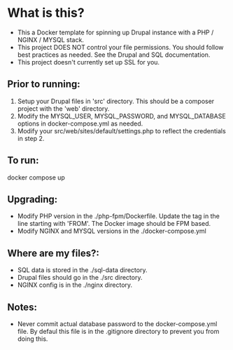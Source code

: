 # What is this?
- This a Docker template for spinning up Drupal instance with a PHP / NGINX / MYSQL stack.  
- This project DOES NOT control your file permissions. You should follow best practices as needed. See the Drupal and SQL documentation.  
- This project doesn't currently set up SSL for you.
## Prior to running:  
1. Setup your Drupal files in 'src' directory. This should be a composer project with the 'web' directory.  
2. Modify the MYSQL_USER, MYSQL_PASSWORD, and MYSQL_DATABASE options in docker-compose.yml as needed.  
3. Modify your src/web/sites/default/settings.php to reflect the credentials in step 2.
## To run:  
docker compose up  

## Upgrading:  
- Modify PHP version in the ./php-fpm/Dockerfile. Update the tag in the line starting with 'FROM'. The Docker image should be FPM based.  
- Modify NGINX and MYSQL versions in the ./docker-compose.yml

## Where are my files?: 
- SQL data is stored in the ./sql-data directory.  
- Drupal files should go in the ./src directory.  
- NGINX config is in the ./nginx directory.  

## Notes:  
- Never commit actual database password to the docker-compose.yml file. By defaul this file is in the .gitignore directory to prevent you from doing this.